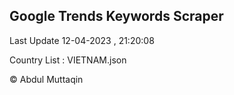 

## Google Trends Keywords Scraper 
 
Last Update 12-04-2023 , 21:20:08

Country List :
VIETNAM.json



© Abdul Muttaqin 
